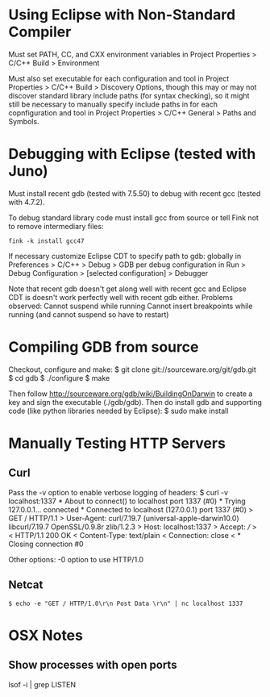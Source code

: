 # Using Eclipse with Non-Standard Compiler #

Must set PATH, CC, and CXX environment variables in Project Properties > C/C++ Build > Environment

Must also set executable for each configuration and tool in Project Properties > C/C++ Build > Discovery Options, though this may or may not discover standard library include paths (for syntax checking), so it might still be necessary to manually specify include paths in for each copnfiguration and tool in Project Properties > C/C++ General > Paths and Symbols.

# Debugging with Eclipse (tested with Juno) #

Must install recent gdb (tested with 7.5.50) to debug with recent gcc (tested with 4.7.2).

To debug standard library code must install gcc from source or tell Fink not to remove intermediary files:

	fink -k install gcc47

If necessary customize Eclipse CDT to specify path to gdb:
	globally in Preferences > C/C++ > Debug > GDB
	per debug configuration in Run > Debug Configuration > [selected configuration] > Debugger

Note that recent gdb doesn't get along well with recent gcc and Eclipse CDT is doesn't work perfectly well with recent gdb either. Problems observed:
	Cannot suspend while running
	Cannot insert breakpoints while running (and cannot suspend so have to restart)

# Compiling GDB from source #

Checkout, configure and make:
	$ git clone git://sourceware.org/git/gdb.git
	$ cd gdb
	$ ./configure
	$ make

Then follow http://sourceware.org/gdb/wiki/BuildingOnDarwin to create a key and sign the executable (./gdb/gdb).
Then do install gdb and supporting code (like python libraries needed by Eclipse):
	$ sudo make install

# Manually Testing HTTP Servers #

## Curl ##

Pass the -v option to enable verbose logging of headers:
	$ curl -v localhost:1337
	* About to connect() to localhost port 1337 (#0)
	*   Trying 127.0.0.1... connected
	* Connected to localhost (127.0.0.1) port 1337 (#0)
	> GET / HTTP/1.1
	> User-Agent: curl/7.19.7 (universal-apple-darwin10.0) libcurl/7.19.7 OpenSSL/0.9.8r zlib/1.2.3
	> Host: localhost:1337
	> Accept: */*
	> 
	< HTTP/1.1 200 OK
	< Content-Type: text/plain
	< Connection: close
	< 
	* Closing connection #0

Other options:
	-0 option to use HTTP/1.0

## Netcat ##

	$ echo -e "GET / HTTP/1.0\r\n Post Data \r\n" | nc localhost 1337

# OSX Notes #

## Show processes with open ports ##
lsof -i | grep LISTEN